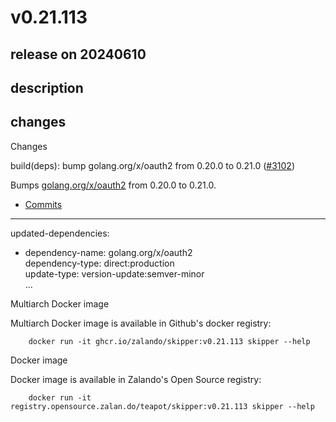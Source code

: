 # v0.21.113

## release on 20240610

## description

## changes

Changes

build(deps): bump golang.org/x/oauth2 from 0.20.0 to 0.21.0 (<a class="issue-link js-issue-link" data-error-text="Failed to load title" data-id="2342572279" data-permission-text="Title is private" data-url="https://github.com/zalando/skipper/issues/3102" data-hovercard-type="pull_request" data-hovercard-url="/zalando/skipper/pull/3102/hovercard" href="https://github.com/zalando/skipper/pull/3102">#3102</a>)

Bumps <a href="https://github.com/golang/oauth2">golang.org/x/oauth2</a> from 0.20.0 to 0.21.0.

* <a href="https://github.com/golang/oauth2/compare/v0.20.0...v0.21.0">Commits</a>

*** ** * ** ***

updated-dependencies:

* dependency-name: golang.org/x/oauth2  
  dependency-type: direct:production  
  update-type: version-update:semver-minor  
  ...

Multiarch Docker image

Multiarch Docker image is available in Github's docker registry:

        docker run -it ghcr.io/zalando/skipper:v0.21.113 skipper --help

Docker image

Docker image is available in Zalando's Open Source registry:

        docker run -it registry.opensource.zalan.do/teapot/skipper:v0.21.113 skipper --help

